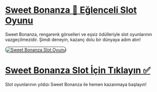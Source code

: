 # <a href="https://t2m.io/2284401" title="Sweet Bonanza Slot Oyunu">Sweet Bonanza 🍭 Eğlenceli Slot Oyunu</a>

Sweet Bonanza, rengarenk görselleri ve eşsiz ödülleriyle slot oyunlarının vazgeçilmezidir. Şimdi deneyin, kazanç dolu bir dünyaya adım atın!

<a href="https://t2m.io/2284401" title="Sweet Bonanza Giriş">
<img src="https://i.ibb.co/gtF7ptH/photo-2025-01-13-14-27-16.jpg" alt="Sweet Bonanza Slot Oyunu" style="max-width: 100%; border: 2px solid #888; border-radius: 15px;">
</a>

# <a href="https://t2m.io/2284401" title="Sweet Bonanza Slot">Sweet Bonanza Slot İçin Tıklayın ✅</a>
Slot oyunlarının yıldızı Sweet Bonanza ile hemen kazanmaya başlayın!
